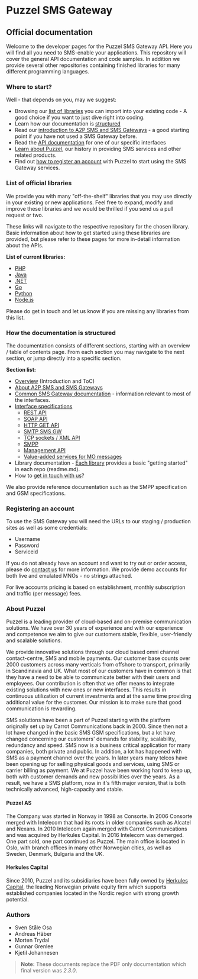 # Puzzel SMS Gateway
## Official documentation

Welcome to the developer pages for the Puzzel SMS Gateway API. Here you will find all you need to SMS-enable your applications. This repository will cover the general API documentation and code samples. In addition we provide several other repositories containing finished libraries for many different programming languages.

### Where to start?

Well - that depends on you, may we suggest:

- Browsing our [list of libraries](#list-of-official-libraries) you can import into your existing code - A good choice if you want to just dive right into coding.
- Learn how our documentation is [structured](#how-the-documentation-is-structured)
- Read our [introduction to A2P SMS and SMS Gateways](sections/about.md) - a good starting point if you have not used a SMS Gateway before.
- Read the [API documentation](/sections/interfaces-general.md) for one of our specific interfaces
- [Learn about Puzzel](#about-Puzzel), our history in providing SMS services and other related products.
- Find out [how to register an account](#registering-an-account) with Puzzel to start using the SMS Gateway services.

### List of official libraries

We provide you with many "off-the-shelf" libraries that you may use directly in your existing or new applications. Feel free to expand, modify and improve these libraries and we would be thrilled if you send us a pull request or two.

These links will navigate to the respective repository for the chosen library. Basic information about how to get started using these libraries are provided, but please refer to these pages for more in-detail information about the APIs.

**List of current libraries:**

- [PHP](https://github.com/Intelecom/smsgw-client-php)  
- [Java](https://github.com/Intelecom/smsgw-client-java) 
- [.NET](https://github.com/Intelecom/smsgw-client-dotnet)  
- [Go](https://github.com/Intelecom/smsgw-client-go)  
- [Python](https://github.com/Intelecom/smsgw-client-python)  
- [Node.js](https://github.com/Intelecom/smsgw-client-nodejs)   

Please do get in touch and let us know if you are missing any libraries from this list.

### How the documentation is structured

The documentation consists of different sections, starting with an overview / table of contents page. From each section you may navigate to the next section, or jump directly into a specific section.

**Section list:**

- [Overview](sections/overview.md) (Introduction and ToC)
- [About A2P SMS and SMS Gateways](sections/about.md)
- [Common SMS Gateway documentation](sections/common.md) - information relevant to most of the interfaces.
- [Interface specifications](sections/interfaces-general.md)
	- [REST API](sections/interfaces/rest.md)
	- [SOAP API](sections/interfaces/soap.md)
	- [HTTP GET API](sections/interfaces/http-get.md)
	- [SMTP SMS GW](sections/interfaces/smtp.md)
	- [TCP sockets / XML API](sections/interfaces/tcp-xml.md)
	- [SMPP](sections/interfaces/smpp.md)
	- [Management API](sections/interfaces/management-api.md)
	- [Value-added services for MO messages](sections/interfaces/vas.md)
- Library documentation - [Each library](#list-of-official-libraries) provides a basic "getting started" in each repo (readme.md).
- How to [get in touch with us](sections/contact.md)?

We also provide reference documentation such as the SMPP specification and GSM specifications. 

### Registering an account

To use the SMS Gateway you will need the URLs to our staging / production sites as well as some credentials:

- Username 
- Password
- Serviceid


If you do not already have an account and want to try out or order access, please do [contact us](sections/contact.md) for more information. We provide demo accounts for both live and emulated MNOs - no strings attached. 

For live accounts pricing is based on establishment, monthly subscription and traffic (per message) fees. 


### About Puzzel 

Puzzel is a leading provider of cloud-based and on-premise communication solutions. We have over 30 years of experience and with our experience and competence we aim to give our customers stable, flexible, user-friendly and scalable solutions. 

We provide innovative solutions through our cloud based omni channel contact-centre, SMS and mobile payments. Our customer base counts over 2000 customers across many verticals from offshore to transport, primarily in Scandinavia and UK. What most of our customers have in common is that they have a need to be able to communicate better with their users and employees. Our contribution is often that we offer means to integrate existing solutions with new ones or new interfaces. This results in continuous utilization of current investments and at the same time providing additional value for the customer. Our mission is to make sure that good communication is rewarding. 

SMS solutions have been a part of Puzzel starting with the platform originally set up by Carrot Communications back in 2000. Since then not a lot have changed in the basic SMS GSM specifications, but a lot have changed concerning our customers' demands for stability, scalability, redundancy and speed. SMS now is a business critical application for many companies, both private and public. In addition, a lot has happened with SMS as a payment channel over the years. In later years many telcos have been opening up for selling physical goods and services, using SMS or carrier billing as payment. We at Puzzel have been working hard to keep up, both with customer demands and new possibilities over the years. As a result, we have a SMS platform, now in it's fifth major version, that is both technically advanced, high-capacity and stable. 

#### Puzzel AS
The Company was started in Norway in 1998 as Consorte. In 2006 Consorte merged with Intelecom that had its roots in older companies such as Alcatel and Nexans. In 2010 Intelecom again merged with Carrot Communications and was acquired by Herkules Capital. In 2016 Intelecom was demerged. One part sold, one part continued as Puzzel. The main office is located in Oslo, with branch offices in many other Norwegian cities, as well as Sweden, Denmark, Bulgaria and the UK. 

#### Herkules Capital
Since 2010, Puzzel and its subsidiaries have been fully owned by [Herkules Capital](http://www.herkulescapital.no/), the leading Norwegian private equity firm which supports established companies located in the Nordic region with strong growth potential.

### Authors
- Sven Ståle Osa
- Andreas Häber
- Morten Trydal
- Gunnar Grenlee
- Kjetil Johannesen

> **Note:** These documents replace the PDF only documentation which final version was _2.3.0_.

